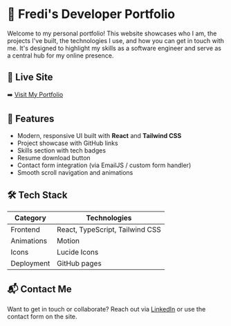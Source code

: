 # 💼 Fredi's Developer Portfolio

Welcome to my personal portfolio! This website showcases who I am, the projects I've built, the technologies I use, and how you can get in touch with me. It's designed to highlight my skills as a software engineer and serve as a central hub for my online presence.

## 🔗 Live Site

➡️ [Visit My Portfolio](https://fredi1574.github.io/portfolio/)  

## 🚀 Features

- Modern, responsive UI built with **React** and **Tailwind CSS**
- Project showcase with GitHub links
- Skills section with tech badges
- Resume download button
- Contact form integration (via EmailJS / custom form handler)
- Smooth scroll navigation and animations

## 🛠️ Tech Stack

| Category     | Technologies                            |
|--------------|------------------------------------------|
| Frontend     | React, TypeScript, Tailwind CSS          |
| Animations   | Motion                            |
| Icons        | Lucide Icons                             |
| Deployment   | GitHub pages                                    |

## 📬 Contact Me
Want to get in touch or collaborate? Reach out via [LinkedIn](https://www.linkedin.com/in/fredibulshtein/) or use the contact form on the site.
